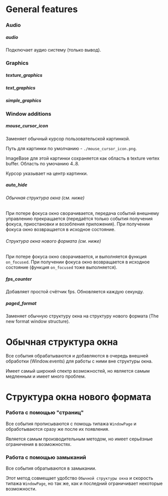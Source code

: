 # General features

### Audio

##### audio

Подключает аудио систему (только вывод).



### Graphics

##### texture_graphics

##### text_graphics

##### simple_graphics



### Window additions

##### mouse_cursor_icon

Заменяет обычный курсор пользовательской картинкой.

Путь для картинки по умолчанию - `./mouse_cursor_icon.png`.

ImageBase для этой картинки сохраняется как область в texture vertex buffer.
Область по умочанию 4..8.

Курсор указывает на центр картинки.

##### auto_hide

###### Обычная структура окна (см. ниже)

При потере фокуса окно сворачивается,
передача событий внешнему управлению прекращается
(передаётся только события получения фокуса, приостановки и возобления приложения).
При получении фокуса окно возвращается в исходное состояние.

###### Структура окна нового формата (см. ниже)

При потере фокуса окно сворачивается,
и выполняется функция `on_focused`.
При получении фокуса окно возвращается в исходное состояние
(функция `on_focused` тоже выполняется).

##### fps_counter

Добавляет простой счётчик fps. Обновляется каждую секунду.

##### paged_format

Заменяет обычную структуру окна на структуру нового формата (The new format window structure).



# Обычная структура окна

Все события обрабатываются и добавляются в очередь внешней обработки (Window.events)
для работы с ними вне структуры окна.

Имеет самый широкий спектр возможностей, но является самым медленным и имеет много проблем.

# Структура окна нового формата

### Работа с помощью "страниц"

Все события прописываются с помощь типажа `WindowPage`
и обработываются сразу же после их появления.

Является самым производительным методом, но имеет серьёзные ограничения в возможностях.

### Работа с помощью замыканий

Все события обратываются в замыкании.

Этот метод совмещает удобство `Обычной структуры окна` и скорость типажа `WindowPage`, но так же, как и последний ограничивает некоторые возможности.